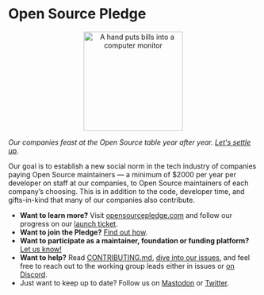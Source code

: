 <!--
© 2024 Chad Whitacre <chadwhitacre@sentry.io>
© 2024 Vlad-Stefan Harbuz <vlad@vladh.net>
SPDX-License-Identifier: CC-BY-SA-4.0
-->

# Open Source Pledge

<p align="center">
  <a href="https://opensourcepledge.com">
    <img src="public/images/piggybank.webp" alt="A hand puts bills into a computer monitor" width="200px">
  </a>
</p>

_Our companies feast at the Open Source table year after year. [Let's settle up][osp]._

Our goal is to establish a new social norm in the tech industry of companies paying Open Source maintainers — a minimum
of $2000 per year per developer on staff at our companies, to Open Source maintainers of each company’s choosing. This
is in addition to the code, developer time, and gifts-in-kind that many of our companies also contribute.

* **Want to learn more?** Visit [opensourcepledge.com][osp] and follow our progress on our [launch
  ticket][launch-ticket].
* **Want to join the Pledge?** [Find out how][join].
* **Want to participate as a maintainer, foundation or funding platform?** [Let us know!][newissue]
* **Want to help?** Read [CONTRIBUTING.md](CONTRIBUTING.md), [dive into our issues][issues], and feel free to reach out
  to the working group leads either in issues or [on Discord][discord].
* Just want to keep up to date? Follow us on [Mastodon][mastodon] or [Twitter][twitter].

[contributors]: https://github.com/opensourcepledge/opensourcepledge.com/graphs/contributors
[discord]: https://discord.gg/svH5XzDsBd
[issues]: https://github.com/opensourcepledge/opensourcepledge.com/issues
[join]: https://opensourcepledge.com/join/
[launch-ticket]: https://github.com/opensourcepledge/opensourcepledge.com/issues/4
[mastodon]: https://fosstodon.org/@opensourcepledge
[newissue]: https://github.com/opensourcepledge/opensourcepledge.com/issues/new
[osp]: https://opensourcepledge.com
[sentry]: https://sentry.io/welcome/
[twitter]: https://x.com/ThePledge
